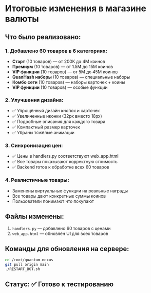 # Итоговые изменения в магазине валюты

## Что было реализовано:

### 1. Добавлено 60 товаров в 6 категориях:
- **Старт** (10 товаров) — от 200K до 4M коинов
- **Премиум** (10 товаров) — от 1.5M до 15M коинов  
- **VIP функции** (10 товаров) — от 5M до 45M коинов
- **QuanHash наборы** (10 товаров) — специальные наборы
- **Комбо сети** (10 товаров) — наборы карточек + коины
- **VIP функции** (10 товаров) — особые функции

### 2. Улучшения дизайна:
- ✅ Упрощённый дизайн кнопок и карточек
- ✅ Увеличенные иконки (32px вместо 18px)
- ✅ Подробные описания для каждого товара
- ✅ Компактный размер карточек
- ✅ Убраны тяжёлые анимации

### 3. Синхронизация цен:
- ✅ Цены в handlers.py соответствуют web_app.html
- ✅ Все товары показывают корректную стоимость
- ✅ Backend готов к обработке всех 60 товаров

### 4. Реалистичные товары:
- Заменены виртуальные функции на реальные награды
- Все товары дают конкретные суммы коинов
- Пользователи понимают что покупают

## Файлы изменены:
1. `handlers.py` — добавлено 60 товаров с ценами
2. `web_app.html` — обновлён UI для всех товаров

## Команды для обновления на сервере:
```bash
cd /root/quantum-nexus
git pull origin main
./RESTART_BOT.sh
```

## Статус: ✅ Готово к тестированию






